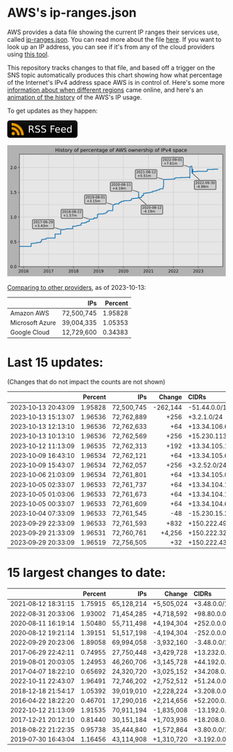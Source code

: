 # AWS's ip-ranges.json

AWS provides a data file showing the current IP ranges their
services use, called [ip-ranges.json](https://ip-ranges.amazonaws.com/ip-ranges.json).
You can read more about the file [here](https://docs.aws.amazon.com/general/latest/gr/aws-ip-ranges.html).
If you want to look up an IP address, you can see if it's from any of the cloud providers using [this tool](https://cloud-ips.s3-us-west-2.amazonaws.com/index.html).

This repository tracks changes to that file, and based off a trigger on the SNS 
topic automatically produces this chart showing how what percentage of the 
Internet's IPv4 address space AWS is in control of.  Here's some 
more [information about when different regions](announces.md) came 
online, and here's an [animation of the history](https://youtu.be/Su25yl7eol8) 
of the AWS's IP usage.

To get updates as they happen:

[![RSS Icon](images/rss_badge.svg)](https://raw.githubusercontent.com/seligman/aws-ip-ranges/master/rss.xml)

![History of AWS](history_count.svg)

[Comparing to other providers](https://github.com/seligman/cloud_sizes), as of 2023-10-13:

| | IPs | Percent |
| --- | ---: | ---: |
| Amazon AWS | 72,500,745 | 1.95828 |
| Microsoft Azure | 39,004,335 | 1.05353 |
| Google Cloud | 12,729,600 | 0.34383 |


# Last 15 updates:

(Changes that do not impact the counts are not shown)

| | Percent | IPs | Change | CIDRs |
| :--- | ---: | ---: | ---: | :--- |
| 2023&#8209;10&#8209;13&nbsp;20:43:09 | 1.95828 | 72,500,745 | -262,144 | -51.44.0.0/14 |
| 2023&#8209;10&#8209;13&nbsp;15:13:07 | 1.96536 | 72,762,889 | +256 | +3.2.1.0/24 |
| 2023&#8209;10&#8209;13&nbsp;12:13:10 | 1.96536 | 72,762,633 | +64 | +13.34.106.64/26 |
| 2023&#8209;10&#8209;13&nbsp;10:13:10 | 1.96536 | 72,762,569 | +256 | +15.230.113.0/24 |
| 2023&#8209;10&#8209;12&nbsp;11:13:09 | 1.96535 | 72,762,313 | +192 | +13.34.105.128/25,&nbsp;+13.34.106.0/26 |
| 2023&#8209;10&#8209;09&nbsp;16:43:10 | 1.96534 | 72,762,121 | +64 | +13.34.105.64/26 |
| 2023&#8209;10&#8209;09&nbsp;15:43:07 | 1.96534 | 72,762,057 | +256 | +3.2.52.0/24 |
| 2023&#8209;10&#8209;06&nbsp;21:03:09 | 1.96534 | 72,761,801 | +64 | +13.34.105.0/26 |
| 2023&#8209;10&#8209;05&nbsp;02:33:07 | 1.96533 | 72,761,737 | +64 | +13.34.104.192/26 |
| 2023&#8209;10&#8209;05&nbsp;01:03:06 | 1.96533 | 72,761,673 | +64 | +13.34.104.128/26 |
| 2023&#8209;10&#8209;05&nbsp;00:33:07 | 1.96533 | 72,761,609 | +64 | +13.34.104.64/26 |
| 2023&#8209;10&#8209;04&nbsp;07:33:09 | 1.96533 | 72,761,545 | -48 | -15.230.15.224/28,&nbsp;-15.230.15.240/29,&nbsp;-15.230.15.20/30,&nbsp;... |
| 2023&#8209;09&#8209;29&nbsp;22:33:09 | 1.96533 | 72,761,593 | +832 | +150.222.49.0/24,&nbsp;+150.222.50.0/24,&nbsp;+150.222.51.0/25,&nbsp;... |
| 2023&#8209;09&#8209;29&nbsp;21:33:09 | 1.96531 | 72,760,761 | +4,256 | +150.222.32.0/21,&nbsp;+150.222.46.0/23,&nbsp;+150.222.40.0/24,&nbsp;... |
| 2023&#8209;09&#8209;29&nbsp;20:33:09 | 1.96519 | 72,756,505 | +32 | +150.222.43.64/27 |


# 15 largest changes to date:

| | Percent | IPs | Change | CIDRs |
| :--- | ---: | ---: | ---: | :--- |
| 2021&#8209;08&#8209;12&nbsp;18:31:15 | 1.75915 | 65,128,214 | +5,505,024 | +3.48.0.0/12,&nbsp;+35.96.0.0/12,&nbsp;+3.152.0.0/13,&nbsp;... |
| 2022&#8209;08&#8209;31&nbsp;20:33:06 | 1.93002 | 71,454,285 | +4,718,592 | +98.80.0.0/12,&nbsp;+184.32.0.0/12,&nbsp;+13.184.0.0/13,&nbsp;... |
| 2020&#8209;08&#8209;11&nbsp;16:19:14 | 1.50480 | 55,711,498 | +4,194,304 | +252.0.0.0/10 |
| 2020&#8209;08&#8209;12&nbsp;19:21:14 | 1.39151 | 51,517,198 | -4,194,304 | -252.0.0.0/10 |
| 2022&#8209;09&#8209;29&nbsp;20:23:06 | 1.89058 | 69,994,058 | -3,932,160 | -3.48.0.0/12,&nbsp;-35.96.0.0/12,&nbsp;-3.240.0.0/13,&nbsp;... |
| 2017&#8209;06&#8209;29&nbsp;22:42:11 | 0.74955 | 27,750,448 | +3,429,728 | +13.232.0.0/13,&nbsp;+34.240.0.0/13,&nbsp;+35.168.0.0/13,&nbsp;... |
| 2019&#8209;08&#8209;01&nbsp;20:03:05 | 1.24953 | 46,260,706 | +3,145,728 | +44.192.0.0/10,&nbsp;-3.192.0.0/12 |
| 2017&#8209;04&#8209;07&nbsp;18:22:10 | 0.65692 | 24,320,720 | +3,025,152 | +34.208.0.0/12,&nbsp;+34.224.0.0/12,&nbsp;+13.58.0.0/15,&nbsp;... |
| 2022&#8209;10&#8209;11&nbsp;22:43:07 | 1.96491 | 72,746,202 | +2,752,512 | +51.24.0.0/13,&nbsp;+57.104.0.0/13,&nbsp;+51.20.0.0/14,&nbsp;... |
| 2018&#8209;12&#8209;18&nbsp;21:54:17 | 1.05392 | 39,019,010 | +2,228,224 | +3.208.0.0/12,&nbsp;+3.224.0.0/12,&nbsp;+13.48.0.0/15 |
| 2016&#8209;04&#8209;22&nbsp;18:22:20 | 0.46701 | 17,290,016 | +2,214,656 | +52.200.0.0/13,&nbsp;+52.208.0.0/13,&nbsp;+52.36.0.0/14,&nbsp;... |
| 2022&#8209;10&#8209;12&nbsp;21:13:09 | 1.91535 | 70,911,194 | -1,835,008 | -13.192.0.0/13,&nbsp;-16.28.0.0/14,&nbsp;-40.172.0.0/14,&nbsp;... |
| 2017&#8209;12&#8209;21&nbsp;20:12:10 | 0.81440 | 30,151,184 | +1,703,936 | +18.208.0.0/13,&nbsp;+18.204.0.0/14,&nbsp;+18.224.0.0/14,&nbsp;... |
| 2018&#8209;08&#8209;22&nbsp;21:22:35 | 0.95738 | 35,444,840 | +1,572,864 | +3.80.0.0/12,&nbsp;+3.16.0.0/14,&nbsp;+3.40.0.0/14 |
| 2019&#8209;07&#8209;30&nbsp;16:43:04 | 1.16456 | 43,114,908 | +1,310,720 | +3.192.0.0/12,&nbsp;+15.222.0.0/15,&nbsp;+15.236.0.0/15 |
